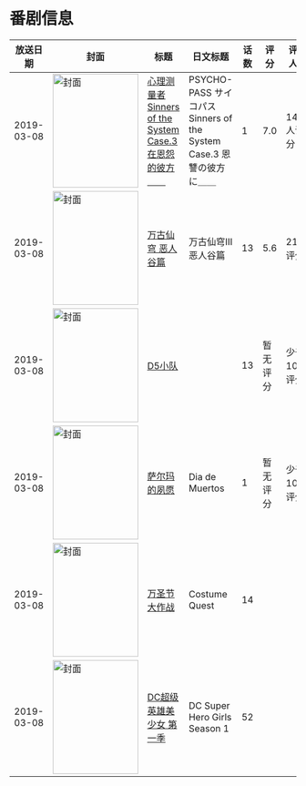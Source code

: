 # 番剧信息

|放送日期|封面|标题|日文标题|话数|评分|评分人数|
|---|---|---|---|---|---|---|
|2019-03-08|<img src="//lain.bgm.tv/pic/cover/c/85/26/239926_a9qSa.jpg" alt="封面" style="width:150px;height:200px;object-fit:cover;">|[心理测量者 Sinners of the System Case.3 在恩怨的彼方＿＿](https://bangumi.tv/subject/239926)|PSYCHO-PASS サイコパス Sinners of the System Case.3 恩讐の彼方に＿＿|1|7.0|1464人评分|
|2019-03-08|<img src="//lain.bgm.tv/pic/cover/c/33/68/268450_99Q29.jpg" alt="封面" style="width:150px;height:200px;object-fit:cover;">|[万古仙穹 恶人谷篇](https://bangumi.tv/subject/268450)|万古仙穹Ⅲ 恶人谷篇|13|5.6|21人评分|
|2019-03-08|<img src="//lain.bgm.tv/pic/cover/c/5d/09/332188_u7xgA.jpg" alt="封面" style="width:150px;height:200px;object-fit:cover;">|[D5小队](https://bangumi.tv/subject/332188)||13|暂无评分|少于10人评分|
|2019-03-08|<img src="//lain.bgm.tv/pic/cover/c/34/f1/333402_WLvv9.jpg" alt="封面" style="width:150px;height:200px;object-fit:cover;">|[萨尔玛的夙愿](https://bangumi.tv/subject/333402)|Dia de Muertos|1|暂无评分|少于10人评分|
|2019-03-08|<img src="//lain.bgm.tv/pic/cover/c/52/d7/366573_1W10J.jpg" alt="封面" style="width:150px;height:200px;object-fit:cover;">|[万圣节大作战](https://bangumi.tv/subject/366573)|Costume Quest|14|||
|2019-03-08|<img src="//lain.bgm.tv/pic/cover/c/07/14/524963_C7i4j.jpg" alt="封面" style="width:150px;height:200px;object-fit:cover;">|[DC超级英雄美少女 第一季](https://bangumi.tv/subject/524963)|DC Super Hero Girls Season 1|52|||
